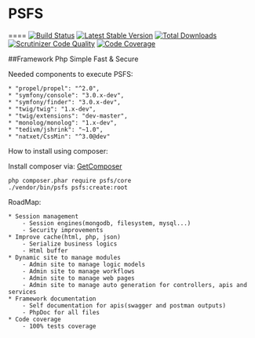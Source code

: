 # PSFS
====
[![Build Status](https://travis-ci.org/psfs/core.svg?branch=master)](https://travis-ci.org/c15k0/psfs)
[![Latest Stable Version](https://poser.pugx.org/psfs/core/v/stable)](https://packagist.org/packages/c15k0/psfs) 
[![Total Downloads](https://poser.pugx.org/psfs/core/downloads)](https://packagist.org/packages/c15k0/psfs) 
[![Scrutinizer Code Quality](https://scrutinizer-ci.com/g/psfs/core/badges/quality-score.png?b=master)](https://scrutinizer-ci.com/g/psfs/core/?branch=master)
[![Code Coverage](https://scrutinizer-ci.com/g/psfs/core/badges/coverage.png?b=master)](https://scrutinizer-ci.com/g/psfs/core/?branch=master)

##Framework Php Simple Fast & Secure

Needed components to execute PSFS:

    * "propel/propel": "^2.0",
    * "symfony/console": "3.0.x-dev",
    * "symfony/finder": "3.0.x-dev",
    * "twig/twig": "1.x-dev",
    * "twig/extensions": "dev-master",
    * "monolog/monolog": "1.x-dev",
    * "tedivm/jshrink": "~1.0",
    * "natxet/CssMin": "^3.0@dev"

How to install using composer:

Install composer via: [GetComposer](https://getcomposer.org/download/)
   
```
php composer.phar require psfs/core
./vendor/bin/psfs psfs:create:root
```

RoadMap:

    * Session management
        - Session engines(mongodb, filesystem, mysql...)
        - Security improvements
    * Improve cache(html, php, json)
        - Serialize business logics
        - Html buffer
    * Dynamic site to manage modules
        - Admin site to manage logic models
        - Admin site to manage workflows
        - Admin site to manage web pages
        - Admin site to manage auto generation for controllers, apis and services
    * Framework documentation
        - Self documentation for apis(swagger and postman outputs)
        - PhpDoc for all files
    * Code coverage
        - 100% tests coverage

